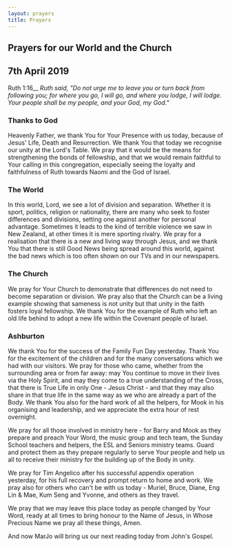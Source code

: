 ```yaml
---
layout: prayers
title: Prayers
---
```

## Prayers for our World and the Church 

## 7th April 2019

Ruth 1:16__ _Ruth said, "Do not urge me to leave you or turn back from following you; for where you go, I will go, and where you lodge, I will lodge. Your people shall be my people, and your God, my God."_

### Thanks to God
Heavenly Father, we thank You for Your Presence with us today, because of Jesus' Life, Death and Resurrection. We thank You that today we recognise our unity at the Lord's Table. We pray that it would be the means for strengthening the bonds of fellowship, and that we would remain faithful to Your calling in this congregation, especially seeing the loyalty and faithfulness of Ruth towards Naomi and the God of Israel. 

### The World 
In this world, Lord, we see a lot of division and separation. Whether it is sport, politics, religion or nationality, there are many who seek to foster differences and divisions, setting one against another for personal advantage. Sometimes it leads to the kind of terrible violence we saw in New Zealand, at other times it is mere sporting rivalry. We pray for a realisation that there is a new and living way through Jesus, and we thank You that there is still Good News being spread around this world, against the bad news which is too often shown on our TVs and in our newspapers.

### The Church
We pray for Your Church to demonstrate that differences do not need to become separation or division. We pray also that the Church can be a living example showing that sameness is not unity but that unity in the faith fosters loyal fellowship. We thank You for the example of Ruth who left an old life behind to adopt a new life within the Covenant people of Israel.

### Ashburton
We thank You for the success of the Family Fun Day yesterday. Thank You for the excitement of the children and for the many conversations which we had with our visitors. We pray for those who came, whether from the surrounding area or from far away: may You continue to move in their lives via the Holy Spirit, and may they come to a true understanding of the Cross, that there is True Life in only One - Jesus Christ - and that they may also share in that true life in the same way as we who are already a part of the Body. We thank You also for the hard work of all the helpers, for Mook in his organising and leadership, and we appreciate the extra hour of rest overnight.

We pray for all those involved in ministry here - for Barry and Mook as they prepare and preach Your Word, the music group and tech team, the Sunday School teachers and helpers, the ESL and Seniors ministry teams. Guard and protect them as they prepare regularly to serve Your people and help us all to receive their ministry for the building up of the Body in unity. 

We pray for Tim Angelico after his successful appendix operation yesterday, for his full recovery and prompt return to home and work. We pray also for others who can't be with us today - Muriel, Bruce, Diane, Eng Lin & Mae, Kum Seng and Yvonne, and others as they travel.

We pray that we may leave this place today as people changed by Your Word, ready at all times to bring honour to the Name of Jesus, in Whose Precious Name we pray all these things, Amen.

And now MarJo will bring us our next reading today from John's Gospel. 

